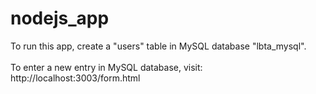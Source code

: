 # nodejs_app

To run this app, create a "users" table in MySQL database "lbta_mysql".<br><br>
To enter a new entry in MySQL database, visit: http://localhost:3003/form.html 
